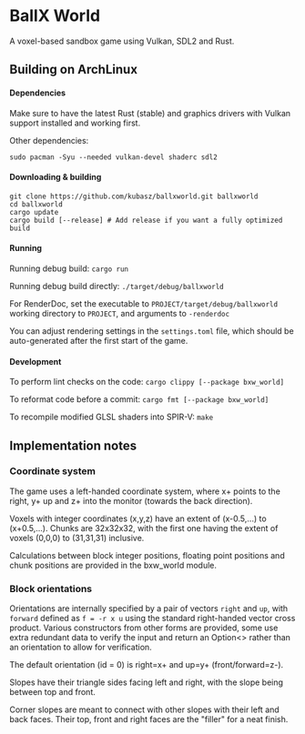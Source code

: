 # BallX World

A voxel-based sandbox game using Vulkan, SDL2 and Rust.

## Building on ArchLinux

#### Dependencies
Make sure to have the latest Rust (stable) and graphics drivers
with Vulkan support installed and working first.

Other dependencies:
```shell
sudo pacman -Syu --needed vulkan-devel shaderc sdl2
```

#### Downloading & building
```shell
git clone https://github.com/kubasz/ballxworld.git ballxworld
cd ballxworld
cargo update
cargo build [--release] # Add release if you want a fully optimized build
```

#### Running

Running debug build: `cargo run`

Running debug build directly: `./target/debug/ballxworld`

For RenderDoc, set the executable to `PROJECT/target/debug/ballxworld`
working directory to `PROJECT`, and arguments to `-renderdoc`

You can adjust rendering settings in the `settings.toml` file, which should be auto-generated after the first start of the game.

#### Development

To perform lint checks on the code: `cargo clippy [--package bxw_world]`

To reformat code before a commit: `cargo fmt [--package bxw_world]`

To recompile modified GLSL shaders into SPIR-V: `make`

## Implementation notes

### Coordinate system

The game uses a left-handed coordinate system, where x+ points to the right, y+ up and z+ into the monitor (towards the back direction).

Voxels with integer coordinates (x,y,z) have an extent of (x-0.5,...) to (x+0.5,...).
Chunks are 32x32x32, with the first one having the extent of voxels (0,0,0) to (31,31,31) inclusive.

Calculations between block integer positions, floating point positions and chunk positions are provided in the bxw_world module.

### Block orientations

Orientations are internally specified by a pair of vectors `right` and `up`, with `forward` defined as `f = -r x u`
using the standard right-handed vector cross product. Various constructors from other forms are provided,
some use extra redundant data to verify the input and return an Option<> rather than an orientation to allow for verification.

The default orientation (id = 0) is right=x+ and up=y+ (front/forward=z-).

Slopes have their triangle sides facing left and right, with the slope being between top and front.

Corner slopes are meant to connect with other slopes with their left and back faces. Their top, front and right faces
are the "filler" for a neat finish.
